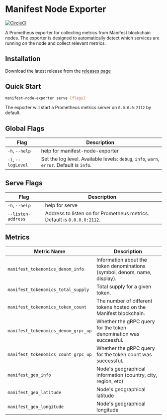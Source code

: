 # Manifest Node Exporter

[![CircleCI](https://dl.circleci.com/status-badge/img/gh/liftedinit/manifest-node-exporter/tree/main.svg?style=svg)](https://dl.circleci.com/status-badge/redirect/gh/liftedinit/manifest-node-exporter/tree/main)

A Prometheus exporter for collecting metrics from Manifest blockchain nodes. The exporter is designed to automatically detect which services are running on the node and collect relevant metrics.

## Installation

Download the latest release from the [releases page](https://github.com/liftedinit/manifest-node-exporter/releases)

## Quick Start

```bash
manifest-node-exporter serve [flags]
```

The exporter will start a Prometheus metrics server on `0.0.0.0:2112` by default.

## Global Flags

| Flag                | Description                                                                               |
|---------------------|-------------------------------------------------------------------------------------------|
| `-h`, `--help`      | help for manifest-node-exporter                                                           |
| `-l`, `--logLevel` | Set the log level. Available levels: `debug`, `info`, `warn`, `error`. Default is `info`. |

## Serve Flags

| Flag                | Description                                                                               |
|---------------------|-------------------------------------------------------------------------------------------|
| `-h`, `--help`      | help for serve                                                                           |
| `--listen-address` | Address to listen on for Prometheus metrics. Default is `0.0.0.0:2112`.                |

## Metrics

| Metric Name                         | Description                                                               |
|-------------------------------------|---------------------------------------------------------------------------|
| `manifest_tokenomics_denom_info`    | Information about the token denominations (symbol, denom, name, display). |  
| `manifest_tokenomics_total_supply`  | Total supply for a given token.                                           |
| `manifest_tokenomics_token_count`   | The number of different tokens hosted on the Manifest blockchain.         |
| `manifest_tokenomics_denom_grpc_up` | Whether the gRPC query for the token denomination was successful.         |
| `manifest_tokenomics_count_grpc_up` | Whether the gRPC query for the token count was successful.                |
| `manifest_geo_info`                 | Node's geographical information (country, city, region, etc)              |
| `manifest_geo_latitude`             | Node's geographical latitude                                              |
| `manifest_geo_longitude`            | Node's geographical longitude                                             |
